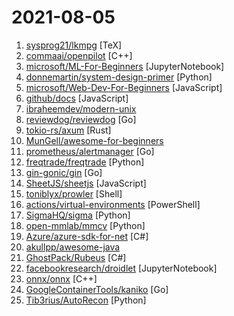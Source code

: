 # 2021-08-05

1. [sysprog21/lkmpg](https://github.com/sysprog21/lkmpg "The Linux Kernel Module Programming Guide (updated for 5.x kernels)") [TeX]
2. [commaai/openpilot](https://github.com/commaai/openpilot "openpilot is an open source driver assistance system. openpilot performs the functions of Automated Lane Centering and Adaptive Cruise Control for over 100 supported car makes and models.") [C++]
3. [microsoft/ML-For-Beginners](https://github.com/microsoft/ML-For-Beginners "12 weeks, 25 lessons, 50 quizzes, classic Machine Learning for all") [JupyterNotebook]
4. [donnemartin/system-design-primer](https://github.com/donnemartin/system-design-primer "Learn how to design large-scale systems. Prep for the system design interview. Includes Anki flashcards.") [Python]
5. [microsoft/Web-Dev-For-Beginners](https://github.com/microsoft/Web-Dev-For-Beginners "24 Lessons, 12 Weeks, Get Started as a Web Developer") [JavaScript]
6. [github/docs](https://github.com/github/docs "The open-source repo for docs.github.com") [JavaScript]
7. [ibraheemdev/modern-unix](https://github.com/ibraheemdev/modern-unix "A collection of modern/faster/saner alternatives to common unix commands.") 
8. [reviewdog/reviewdog](https://github.com/reviewdog/reviewdog "🐶 Automated code review tool integrated with any code analysis tools regardless of programming language") [Go]
9. [tokio-rs/axum](https://github.com/tokio-rs/axum "Ergonomic and modular web framework built with Tokio, Tower, and Hyper") [Rust]
10. [MunGell/awesome-for-beginners](https://github.com/MunGell/awesome-for-beginners "A list of awesome beginners-friendly projects.") 
11. [prometheus/alertmanager](https://github.com/prometheus/alertmanager "Prometheus Alertmanager") [Go]
12. [freqtrade/freqtrade](https://github.com/freqtrade/freqtrade "Free, open source crypto trading bot") [Python]
13. [gin-gonic/gin](https://github.com/gin-gonic/gin "Gin is a HTTP web framework written in Go (Golang). It features a Martini-like API with much better performance -- up to 40 times faster. If you need smashing performance, get yourself some Gin.") [Go]
14. [SheetJS/sheetjs](https://github.com/SheetJS/sheetjs "📗 SheetJS Community Edition -- Spreadsheet Data Toolkit") [JavaScript]
15. [toniblyx/prowler](https://github.com/toniblyx/prowler "Prowler is a security tool to perform AWS security best practices assessments, audits, incident response, continuous monitoring, hardening and forensics readiness. It contains all CIS controls listed here https://d0.awsstatic.com/whitepapers/compliance/AWS_CIS_Foundations_Benchmark.pdf and more than 100 additional checks that help on GDPR, HIPAA…") [Shell]
16. [actions/virtual-environments](https://github.com/actions/virtual-environments "GitHub Actions virtual environments") [PowerShell]
17. [SigmaHQ/sigma](https://github.com/SigmaHQ/sigma "Generic Signature Format for SIEM Systems") [Python]
18. [open-mmlab/mmcv](https://github.com/open-mmlab/mmcv "OpenMMLab Computer Vision Foundation") [Python]
19. [Azure/azure-sdk-for-net](https://github.com/Azure/azure-sdk-for-net "This repository is for active development of the Azure SDK for .NET. For consumers of the SDK we recommend visiting our public developer docs at https://docs.microsoft.com/en-us/dotnet/azure/ or our versioned developer docs at https://azure.github.io/azure-sdk-for-net.") [C#]
20. [akullpp/awesome-java](https://github.com/akullpp/awesome-java "A curated list of awesome frameworks, libraries and software for the Java programming language.") 
21. [GhostPack/Rubeus](https://github.com/GhostPack/Rubeus "Trying to tame the three-headed dog.") [C#]
22. [facebookresearch/droidlet](https://github.com/facebookresearch/droidlet "A modular embodied agent architecture and platform for building embodied agents") [JupyterNotebook]
23. [onnx/onnx](https://github.com/onnx/onnx "Open standard for machine learning interoperability") [C++]
24. [GoogleContainerTools/kaniko](https://github.com/GoogleContainerTools/kaniko "Build Container Images In Kubernetes") [Go]
25. [Tib3rius/AutoRecon](https://github.com/Tib3rius/AutoRecon "AutoRecon is a multi-threaded network reconnaissance tool which performs automated enumeration of services.") [Python]
